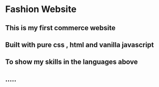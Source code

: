 # Fashion Website
## This is my first commerce website
## Built with pure css , html and vanilla javascript
## To show my skills in the languages above
## .....